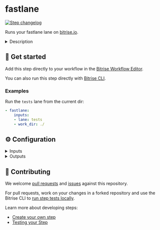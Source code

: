 # fastlane

[![Step changelog](https://shields.io/github/v/release/bitrise-io/steps-fastlane?include_prereleases&label=changelog&color=blueviolet)](https://github.com/bitrise-io/steps-fastlane/releases)

Runs your fastlane lane on [bitrise.io](https://www.bitrise.io).

<details>
<summary>Description</summary>

fastlane is an open-source app automation tool for iOS, Android and for most cross-platform frameworks, for example, React Native, Xamarin and Flutter.
**fastlane** Step helps you integrate your lane to your Bitrise Workflow and runs your lane based on the fastlane actions with minimal configuration.
If your Apple Developer Portal account is [connected to Bitrise](https://devcenter.bitrise.io/getting-started/connecting-to-services/configuring-bitrise-steps-that-require-apple-developer-account-data/), the `FASTLANE_SESSION` Environment Variable will pass on the session data to fastlane.

### Configuring the Step

Before you start configuring the Step, make sure you've [connected to Apple services either by API key, Apple ID or through Fastlane Step's input fields](https://devcenter.bitrise.io/getting-started/connecting-to-services/bitrise-steps-and-their-authentication-methods/#fastlane-step).
1. Add the **fastlane** Step to your Workflow after the **Git Clone Repository** Step or any other dependency Step.
1. Based on your project's fastlane setup, you can add your project's default lane or a custom lane in the **fastlane lane** input.
2. If your fastlane directory is not available in your repository's root, then you can add the parent directory of fastlane directory in the **Working directory** input.
3. If your project doesn't contain a fastlane gem in your project's Gemfile, you can use the **Should update fastlane gem before run** input.
Set this input to `true` so that the Step can install the latest fastlane version to your project.
If a gem lockfile (Gemfile.lock or gems.locked) includes the fastlane gem in the working directory, that specific fastlane version will be installed.
4. Select `yes` in the **Enable verbose logging** input if you wish to run your build in debug mode and print out error additional debug logs.
5. Select `yes` in the **Enable collecting files to be included in the build cache** to cache pods, Carthage and Android dependencies.

### Troubleshooting
If you run your lane on Bitrise and your build fails on the **fastlane** Step, the logs won't reveal too much about the error since it's most likely related to the fastlane file's configuration.
We recommend you swap your fastlane actions for Bitrise Steps which will bring out the problem.

### Useful links
- [About fastlane](https://docs.fastlane.tools)
- [Connecting your Apple Developer Account to Bitrise](https://devcenter.bitrise.io/getting-started/connecting-to-services/configuring-bitrise-steps-that-require-apple-developer-account-data/)
- [Running fastlane on Bitrise](https://devcenter.bitrise.io/tutorials/fastlane/fastlane-index/)

### Related Steps
- [Deploy to iTunes Connect/Deliver](https://www.bitrise.io/integrations/steps/deploy-to-itunesconnect-deliver)
- [iOS Auto Provision](https://www.bitrise.io/integrations/steps/ios-auto-provision)
- [Fastlane Match](https://www.bitrise.io/integrations/steps/fastlane-match)
</details>

## 🧩 Get started

Add this step directly to your workflow in the [Bitrise Workflow Editor](https://devcenter.bitrise.io/steps-and-workflows/steps-and-workflows-index/).

You can also run this step directly with [Bitrise CLI](https://github.com/bitrise-io/bitrise).

### Examples

Run the `tests` lane from the current dir:
```yaml
- fastlane:
    inputs:
    - lane: tests
    - work_dir: ./
```


## ⚙️ Configuration

<details>
<summary>Inputs</summary>

| Key | Description | Flags | Default |
| --- | --- | --- | --- |
| `lane` | fastlane lane to run $ fastlane [lane]  | required |  |
| `work_dir` | Use this option if the fastlane directory is not in your repository's root.  Working directory should be the parent directory of your Fastfile's directory.  For example:  * If the Fastfile path is `./here/is/my/fastlane/Fastfile` * Then the Fastfile's directory is `./here/is/my/fastlane` * So the Working Directory should be `./here/is/my` |  | `$BITRISE_SOURCE_DIR` |
| `connection` | The input determines the method used for Apple Service authentication. By default, any enabled Bitrise Apple Developer connection is used and other authentication-related Step inputs are ignored.  There are two types of Apple Developer connection you can enable on Bitrise: one is based on an API key of the App Store Connect API, the other is the session-based authentication with an Apple ID. You can choose which type of Bitrise Apple Developer connection to use or you can tell the Step to only use the Step inputs for authentication: - `automatic`: Use any enabled Apple Developer connection, either based on Apple ID authentication or API key authentication.  Step inputs are only used as a fallback. API key authentication has priority over Apple ID authentication in both cases. - `api_key`: Use the Apple Developer connection based on API key authentication. Authentication-related Step inputs are ignored. - `apple_id`: Use the Apple Developer connection based on Apple ID authentication and the **Application-specific password** Step input. Other authentication-related Step inputs are ignored. - `off`: Do not use any already configured Apple Developer Connection. Only authentication-related Step inputs are considered. | required | `automatic` |
| `api_key_path` | Specify the path in an URL format where your API key is stored. For example: `https://URL/TO/AuthKey_[KEY_ID].p8` or `file:///PATH/TO/AuthKey_[KEY_ID].p8`. **NOTE:** The Step will only recognize the API key if the filename includes the  `KEY_ID` value as shown on the examples above.  You can upload your key on the **Generic File Storage** tab in the Workflow Editor and set the Environment Variable for the file here.  For example: `$BITRISEIO_MYKEY_URL` |  |  |
| `api_issuer` | Issuer ID. Required if **API Key: URL** (`api_key_path`) is specified. |  |  |
| `apple_id` | Email for Apple ID login. | sensitive |  |
| `password` | Password for the specified Apple ID. | sensitive |  |
| `app_password` | Use this input if TFA is enabled on the Apple ID but no app-specific password has been added to the used Bitrise Apple ID connection.  **NOTE:** Application-specific passwords can be created on the [AppleID Website](https://appleid.apple.com). It can be used to bypass two-factor authentication. | sensitive |  |
| `update_fastlane` | Should update fastlane gem before run? *This option will be skipped if you have a `Gemfile` in the `work_dir` directory.* |  | `true` |
| `verbose_log` | Enable/disable verbose logging. | required | `no` |
| `enable_cache` | If enabled the step will add the following cache items (if they exist): - Pods -> Podfile.lock - Carthage -> Cartfile.resolved - Android dependencies | required | `yes` |
</details>

<details>
<summary>Outputs</summary>
There are no outputs defined in this step
</details>

## 🙋 Contributing

We welcome [pull requests](https://github.com/bitrise-io/steps-fastlane/pulls) and [issues](https://github.com/bitrise-io/steps-fastlane/issues) against this repository.

For pull requests, work on your changes in a forked repository and use the Bitrise CLI to [run step tests locally](https://devcenter.bitrise.io/bitrise-cli/run-your-first-build/).

Learn more about developing steps:

- [Create your own step](https://devcenter.bitrise.io/contributors/create-your-own-step/)
- [Testing your Step](https://devcenter.bitrise.io/contributors/testing-and-versioning-your-steps/)
